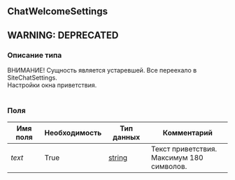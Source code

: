 
## ChatWelcomeSettings
## WARNING: DEPRECATED

### Описание типа
ВНИМАНИЕ! Сущность является устаревшей. Все переехало в SiteChatSettings.<br/>Настройки окна приветствия.<br/><br/>
### Поля

| Имя поля | Необходимость | Тип данных | Комментарий |
|---|---|---|---|
|*text*|True|[string](/types/string)|Текст приветствия.<br/>Максимум 180 символов.<br/>|
